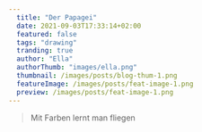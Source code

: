 ```yaml
---
  title: "Der Papagei"
  date: 2021-09-03T17:33:14+02:00
  featured: false
  tags: "drawing"
  tranding: true
  author: "Ella"
  authorThumb: "images/ella.png"
  thumbnail: /images/posts/blog-thum-1.png
  featureImage: /images/posts/feat-image-1.png
  preview: /images/posts/feat-image-1.png
---
```


> Mit Farben lernt man fliegen